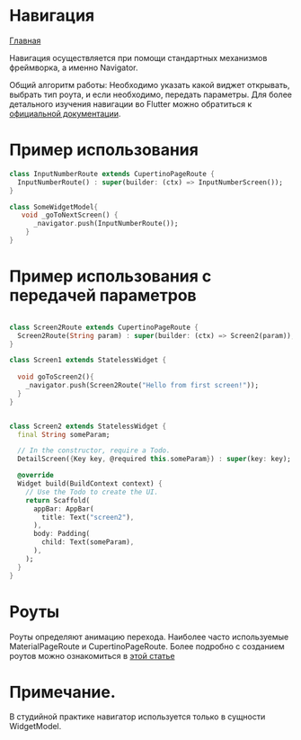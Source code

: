 # Навигация

[Главная](../main.md)

Навигация осуществляется при помощи стандартных механизмов фреймворка, а именно Navigator.

Общий алгоритм работы:
Необходимо указать какой виджет открывать, выбрать тип роута, и если необходимо, передать параметры.
Для более детального изучения навигации во Flutter можно обратиться к [официальной документации](https://flutter.dev/docs/cookbook/navigation).

# Пример использования

```dart
class InputNumberRoute extends CupertinoPageRoute {
  InputNumberRoute() : super(builder: (ctx) => InputNumberScreen());
}

class SomeWidgetModel{
   void _goToNextScreen() {
      _navigator.push(InputNumberRoute());
    }
}
```

# Пример использования с передачей параметров

```dart

class Screen2Route extends CupertinoPageRoute {
  Screen2Route(String param) : super(builder: (ctx) => Screen2(param));
}

class Screen1 extends StatelessWidget {
  
  void goToScreen2(){
    _navigator.push(Screen2Route("Hello from first screen!"));
  }
}


class Screen2 extends StatelessWidget {
  final String someParam;

  // In the constructor, require a Todo.
  DetailScreen({Key key, @required this.someParam}) : super(key: key);

  @override
  Widget build(BuildContext context) {
    // Use the Todo to create the UI.
    return Scaffold(
      appBar: AppBar(
        title: Text("screen2"),
      ),
      body: Padding(
        child: Text(someParam),
      ),
    );
  }
}
```

# Роуты

Роуты определяют анимацию перехода.
Наиболее часто используемые MaterialPageRoute и CupertinoPageRoute.
Более подробно с созданием роутов можно ознакомиться в [этой статье](https://medium.com/@agungsurya/create-custom-router-transition-in-flutter-using-pageroutebuilder-73a1a9c4a171)

# Примечание.
 
В студийной практике навигатор используется только в сущности WidgetModel.